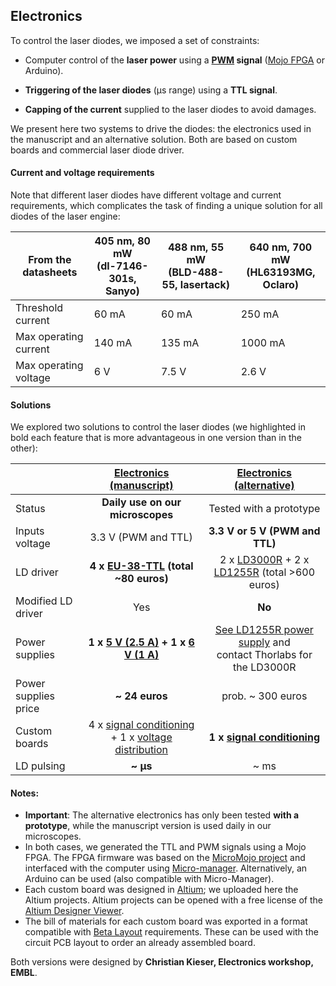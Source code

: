 ## Electronics

To control the laser diodes, we imposed a set of constraints:

- Computer control of the **laser power** using a **[PWM](https://www.arduino.cc/en/tutorial/PWM) signal** ([Mojo FPGA](https://github.com/jdeschamps/MicroMojo) or Arduino).

- **Triggering of the laser diodes** (μs range) using a **TTL signal**.

- **Capping of the current** supplied to the laser diodes to avoid damages.


We present here two systems to drive the diodes: the electronics used in the manuscript and an alternative solution. Both are based on custom boards and commercial laser diode driver.

#### Current and voltage requirements

Note that different laser diodes have different voltage and current requirements, which complicates the task of finding a unique solution for all diodes of the laser engine:

| From the datasheets   | 405 nm, 80 mW <br />(dl-7146-301s, Sanyo) | 488 nm, 55 mW <br />(BLD-488-55, lasertack) | 640 nm, 700 mW <br />(HL63193MG, Oclaro) |
| --------------------- | ----------------------------------------- | ------------------------------------------- | ---------------------------------------- |
| Threshold current     | 60 mA                                     | 60 mA                                       | 250 mA                                   |
| Max operating current | 140 mA                                    | 135 mA                                      | 1000 mA                                  |
| Max operating voltage | 6 V                                       | 7.5 V                                       | 2.6 V                                    |

#### Solutions

We explored two solutions to control the laser diodes (we highlighted in bold each feature that is more advantageous in one version than in the other):

|                      |      [Electronics (manuscript)](Electronics_manuscript)      |     [Electronics (alternative)](Electronics_alternative)     |
| -------------------- | :----------------------------------------------------------: | :----------------------------------------------------------: |
| Status               |               **Daily use on our microscopes**               |                   Tested with a prototype                    |
| Inputs voltage       |                     3.3 V (PWM and TTL)                      |                **3.3 V or 5 V (PWM and TTL)**                |
| LD driver            | **4 x [EU-38-TTL](http://www.roithner-laser.com/ld_electronics.html) (total ~80 euros)** | 2 x [LD3000R](https://www.thorlabs.de/thorproduct.cfm?partnumber=LD3000R) + 2 x [LD1255R](https://www.thorlabs.de/thorproduct.cfm?partnumber=LD1255R) (total >600 euros) |
| Modified LD driver   |                             Yes                              |                            **No**                            |
| Power supplies       | **1 x [5 V (2.5 A)](https://www.reichelt.com/de/de/steckernetzteil-12-w-5-v-2-4-a-stabilisiert-gs15e-1p1j-p161604.html?&trstct=pos_0) + 1 x [6 V (1 A)](https://www.reichelt.com/de/en/eco-friendly-plug-in-power-supply-max-1000-ma-usb-mw-3k10gs-p87339.html?&trstct=pos_0)** | [See LD1255R power supply](https://www.thorlabs.de/newgrouppage9.cfm?objectgroup_id=1366) and <br />contact Thorlabs for the LD3000R |
| Power supplies price |                        **~ 24 euros**                        |                      prob. ~ 300 euros                       |
| Custom boards        | 4 x [signal conditioning](Custom_signal_conditioning) + 1 x [voltage distribution](Custom_voltage_distribution) |         **1 x [signal conditioning](Custom_board)**          |
| LD pulsing           |                           **~ μs**                           |                             ~ ms                             |

#### Notes:

- **Important**: The alternative electronics has only been tested **with a prototype**, while the manuscript version is used daily in our microscopes.
- In both cases, we generated the TTL and PWM signals using a Mojo FPGA. The FPGA firmware was based on the [MicroMojo project](https://github.com/jdeschamps/MicroMojo) and interfaced with the computer using [Micro-manager](https://micro-manager.org/). Alternatively, an Arduino can be used (also compatible with Micro-Manager).
- Each custom board was designed in [Altium](https://www.altium.com/); we uploaded here the Altium projects. Altium projects can be opened with a free license of the [Altium Designer Viewer](https://www.altium.com/altium-designer-viewer).
- The bill of materials for each custom board was exported in a format compatible with [Beta Layout](https://uk.beta-layout.com/pcb/) requirements. These can be used with the circuit PCB layout to order an already assembled board.



Both versions were designed by **Christian Kieser, Electronics workshop, EMBL**.